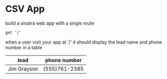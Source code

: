 # CSV App

build a sinatra web app with a single route

```
get '/'
```

when a user visit your app at '/' it should display the lead name and phone number in a table

lead|phone number
-----|--------------
Jim Grayson | (555)761-2385




